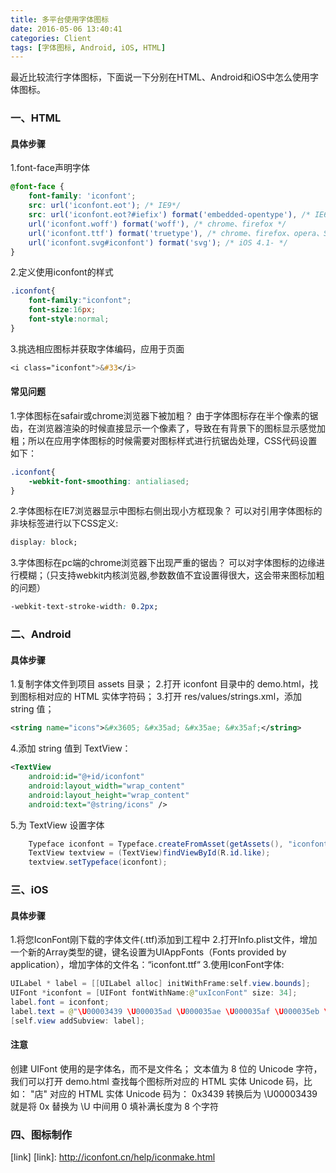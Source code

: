 ```yaml
---
title: 多平台使用字体图标
date: 2016-05-06 13:40:41
categories: Client
tags: [字体图标, Android, iOS, HTML]
---
```


最近比较流行字体图标，下面说一下分别在HTML、Android和iOS中怎么使用字体图标。
### 一、HTML
#### 具体步骤
1.font-face声明字体
```css
@font-face {
    font-family: 'iconfont';
    src: url('iconfont.eot'); /* IE9*/
    src: url('iconfont.eot?#iefix') format('embedded-opentype'), /* IE6-IE8 */
    url('iconfont.woff') format('woff'), /* chrome、firefox */
    url('iconfont.ttf') format('truetype'), /* chrome、firefox、opera、Safari, Android, iOS 4.2+*/
    url('iconfont.svg#iconfont') format('svg'); /* iOS 4.1- */
}
```
<!--more-->

2.定义使用iconfont的样式
```css
.iconfont{
    font-family:"iconfont";
    font-size:16px;
    font-style:normal;
}
```
3.挑选相应图标并获取字体编码，应用于页面
```css
<i class="iconfont">&#33</i>
```
#### 常见问题
1.字体图标在safair或chrome浏览器下被加粗？
由于字体图标存在半个像素的锯齿，在浏览器渲染的时候直接显示一个像素了，导致在有背景下的图标显示感觉加粗；所以在应用字体图标的时候需要对图标样式进行抗锯齿处理，CSS代码设置如下：
```css
.iconfont{
    -webkit-font-smoothing: antialiased;
}
```
2.字体图标在IE7浏览器显示中图标右侧出现小方框现象？
可以对引用字体图标的非块标签进行以下CSS定义:
```css
display: block;
```
3.字体图标在pc端的chrome浏览器下出现严重的锯齿？
可以对字体图标的边缘进行模糊；（只支持webkit内核浏览器,参数数值不宜设置得很大，这会带来图标加粗的问题）
```css
-webkit-text-stroke-width: 0.2px;
```

### 二、Android
#### 具体步骤
1.复制字体文件到项目 assets 目录；
2.打开 iconfont 目录中的 demo.html，找到图标相对应的 HTML 实体字符码；
3.打开 res/values/strings.xml，添加 string 值；
```xml
<string name="icons">&#x3605; &#x35ad; &#x35ae; &#x35af;</string>
```
4.添加 string 值到 TextView：
```xml
<TextView
    android:id="@+id/iconfont"
    android:layout_width="wrap_content"
    android:layout_height="wrap_content"
    android:text="@string/icons" />
```
5.为 TextView 设置字体
```java
    Typeface iconfont = Typeface.createFromAsset(getAssets(), "iconfont/iconfont.ttf");
    TextView textview = (TextView)findViewById(R.id.like);
    textview.setTypeface(iconfont);
```

### 三、iOS
#### 具体步骤
1.将您IconFont刚下载的字体文件(.ttf)添加到工程中
2.打开Info.plist文件，增加一个新的Array类型的键，键名设置为UIAppFonts（Fonts provided by application），增加字体的文件名：“iconfont.ttf“
3.使用IconFont字体:
```java
UILabel * label = [[UILabel alloc] initWithFrame:self.view.bounds];
UIFont *iconfont = [UIFont fontWithName:@"uxIconFont" size: 34];
label.font = iconfont;
label.text = @"\U00003439 \U000035ad \U000035ae \U000035af \U000035eb \U000035ec";
[self.view addSubview: label];
```
#### 注意
创建 UIFont 使用的是字体名，而不是文件名；
文本值为 8 位的 Unicode 字符，我们可以打开 demo.html 查找每个图标所对应的 HTML 实体 Unicode 码，比如：
"店" 对应的 HTML 实体 Unicode 码为：
0x3439
转换后为
\U00003439
就是将 0x 替换为 \U 中间用 0 填补满长度为 8 个字符

### 四、图标制作
[link]
[link]: http://iconfont.cn/help/iconmake.html